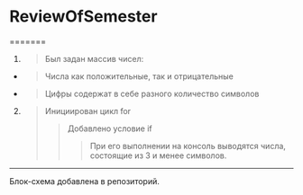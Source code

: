# ReviewOfSemester
=======

1. > Был задан массив чисел:
  * > Числа как положительные, так и отрицательные
  * > Цифры содержат в себе разного количество символов
  
2. > Инициирован цикл for
   >> Добавлено условие if
   >>> При его выполнении на консоль выводятся числа, состоящие из 3 и менее символов.
   
  ***

Блок-схема добавлена в репозиторий.
